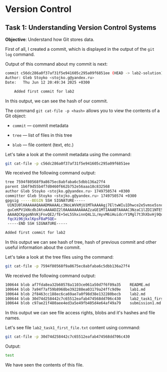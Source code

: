 # Version Control

## Task 1: Understanding Version Control Systems

**Objective**: Understand how Git stores data.

First of all, I created a commit, which is displayed in the output of the `git log` command.

Output of this command about my commit is next:
```sh
commit c56dc286a0f37af31f5e941605c295a09f6851ee (HEAD -> lab2-solution)
Author: Gleb Stoyko <stojko.g@yandex.ru>
Date:   Thu Jun 12 20:49:34 2025 +0300

    Added first commit for lab2

```

In this output, we can see the hash of our commit.

The command `git cat-file -p <hash>` allows you to view the contents of a Git object:
- `commit` — commit metadata

- `tree` — list of files in this tree

- `blob` — file content (text, etc.)

Let's take a look at the commit metadata using the command:
```sh
git cat-file -p c56dc286a0f37af31f5e941605c295a09f6851ee
```

We received the following command output:
```sh
tree 7594f80568f9a8675ec8abfaba6c5dbb136a27f4
parent 1b6f9d55b4f7d0460f662b752e56aaa18c832568
author Gleb Stoyko <stojko.g@yandex.ru> 1749750574 +0300
committer Gleb Stoyko <stojko.g@yandex.ru> 1749750574 +0300
gpgsig -----BEGIN SSH SIGNATURE-----
 U1NIU0lHAAAAAQAAADMAAAALc3NoLWVkMjU1MTkAAAAgj7EltwWIu1Dhwce2e5vmse5sno
 guCeKPV1kNcdbJAtoAAAADZ2l0AAAAAAAAAAZzaGE1MTIAAABTAAAAC3NzaC1lZDI1NTE5
 AAAAQCKpgoNhVKjFnvQE2/fE+5eL5ShxinnQ4L1L/myvM6iHuidcrY1Mgl7t3hXbvHj9Qd
 fqcXi96jkxlKpsF8aPSQE=
 -----END SSH SIGNATURE-----

Added first commit for lab2
```

In this output we can see hash of tree, hash of previous commit and other useful information about the commit.

Let's take a look at the tree files using the command:
```sh
git cat-file -p 7594f80568f9a8675ec8abfaba6c5dbb136a27f4
```

We received the following command output:
```sh
100644 blob af7fda8ea32b60578a1103ce061a50d7f6f09a35    README.md
100644 blob 7a94f7af59b8968be392288ea03179a24ffc9d9e    lab1.md
100644 blob 2f8463cc188ec6ca69ae7a0f98d38e132280becb    lab2.md
100644 blob 30d74d258442c7c65512eafab474568dd706c430    lab2_task1_first_file.txt
100644 blob c97ae21f480aee4ed3a5e49fb405d4e64af49a79    submission1.md
```

In this output we can see file access rights, blobs and it's hashes and file names.

Let's see file `lab2_task1_first_file.txt` content using command:
```sh
git cat-file -p 30d74d258442c7c65512eafab474568dd706c430 
```

Output:
```sh
test
```

We have seen the contents of this file.